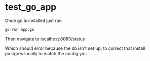 # test_go_app
Once go is installed just run
```bash
go run app.go
```

Then navigate to localhost:8080/status

Which should error because the db isn't set up, to correct that install postgres locally to match the config.yml

